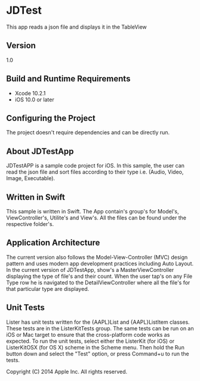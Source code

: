 # JDTest
This app reads a json file and displays it in the TableView

## Version
1.0

## Build and Runtime Requirements
+ Xcode 10.2.1 
+ iOS 10.0 or later


## Configuring the Project
The project doesn't require dependencies and can be directly run.


## About JDTestApp

JDTestAPP is a sample code project for iOS. In this sample, the user can read the json file and sort files according to their type i.e. (Audio, Video, Image, Executable).

## Written in  Swift

This sample is written in Swift. The App contain's group's for Model's, ViewController's, Utilite's and View's. All the files can be found under the respective folder's.
  


## Application Architecture

The current version also follows the Model-View-Controller (MVC) design pattern and uses modern app development practices including  Auto Layout. In the current version of JDTestApp, show's a MasterViewController displaying the type of file's and their count. When the user tap's on any File Type row he is navigated to the DetailViewController where all the file's for that particular type are displayed.



## Unit Tests

Lister has unit tests written for the {AAPL}List and {AAPL}ListItem classes. These tests are in the ListerKitTests group. The same tests can be run on an iOS or Mac target to ensure that the cross-platform code works as expected. To run the unit tests, select either the ListerKit (for iOS) or ListerKitOSX (for OS X) scheme in the Scheme menu. Then hold the Run button down and select the "Test" option, or press Command+u to run the tests.

Copyright (C) 2014 Apple Inc. All rights reserved.
